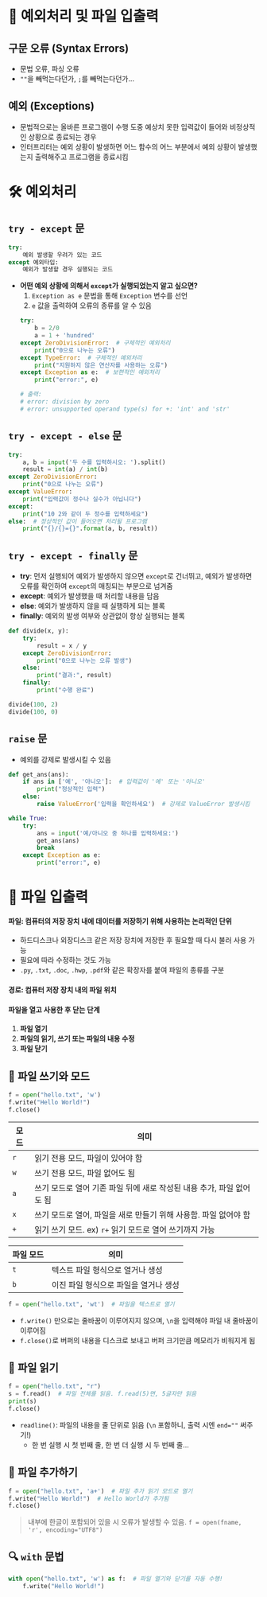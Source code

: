 # 📘 예외처리 및 파일 입출력

## 구문 오류 (Syntax Errors)
- 문법 오류, 파싱 오류
- `""`을 빼먹는다던가, `;`를 빼먹는다던가...

## 예외 (Exceptions)
- 문법적으로는 올바른 프로그램이 수행 도중 예상치 못한 입력값이 들어와 비정상적인 상황으로 종료되는 경우
- 인터프리터는 예외 상황이 발생하면 어느 함수의 어느 부분에서 예외 상황이 발생했는지 출력해주고 프로그램을 종료시킴

# 🛠️ 예외처리

## `try - except` 문
```python
try:
    예외 발생할 우려가 있는 코드
except 예외타입:
    예외가 발생할 경우 실행되는 코드
```

- **어떤 예외 상황에 의해서 `except`가 실행되었는지 알고 싶으면?**
    1. `Exception as e` 문법을 통해 `Exception` 변수를 선언
    2. `e` 값을 출력하여 오류의 종류를 알 수 있음
    ```python
    try:
        b = 2/0
        a = 1 + 'hundred'
    except ZeroDivisionError:  # 구체적인 예외처리
        print("0으로 나누는 오류")
    except TypeError:  # 구체적인 예외처리
        print("지원하지 않은 연산자를 사용하는 오류")
    except Exception as e:  # 보편적인 예외처리
        print("error:", e)

    # 출력:
    # error: division by zero
    # error: unsupported operand type(s) for +: 'int' and 'str'
    ```

## `try - except - else` 문
```python
try:
    a, b = input('두 수를 입력하시오: ').split()
    result = int(a) / int(b)
except ZeroDivisionError:
    print("0으로 나누는 오류")
except ValueError:
    print("입력값이 정수나 실수가 아닙니다")
except:
    print("10 2와 같이 두 정수를 입력하세요")
else:  # 정상적인 값이 들어오면 처리될 프로그램
    print("{}/{}={}".format(a, b, result))
```

## `try - except - finally` 문
- **try**: 먼저 실행되어 예외가 발생하지 않으면 `except`로 건너뛰고, 예외가 발생하면 오류를 확인하여 `except`의 매칭되는 부분으로 넘겨줌
- **except**: 예외가 발생했을 때 처리할 내용을 담음
- **else**: 예외가 발생하지 않을 때 실행하게 되는 블록
- **finally**: 예외의 발생 여부와 상관없이 항상 실행되는 블록

```python
def divide(x, y):
    try:
        result = x / y
    except ZeroDivisionError:
        print("0으로 나누는 오류 발생")
    else:
        print("결과:", result)
    finally:
        print("수행 완료")

divide(100, 2)
divide(100, 0)
```

## `raise` 문
- 예외를 강제로 발생시킬 수 있음

```python
def get_ans(ans):
    if ans in ['예', '아니오']:  # 입력값이 '예' 또는 '아니오'
        print("정상적인 입력")
    else:
        raise ValueError('입력을 확인하세요')  # 강제로 ValueError 발생시킴

while True:
    try:
        ans = input('예/아니오 중 하나를 입력하세요:')
        get_ans(ans)
        break
    except Exception as e:
        print("error:", e)
```

# 📂 파일 입출력

#### 파일: 컴퓨터의 저장 장치 내에 데이터를 저장하기 위해 사용하는 논리적인 단위
- 하드디스크나 외장디스크 같은 저장 장치에 저장한 후 필요할 때 다시 불러 사용 가능
- 필요에 따라 수정하는 것도 가능
- `.py`, `.txt`, `.doc`, `.hwp`, `.pdf`와 같은 확장자를 붙여 파일의 종류를 구분

#### 경로: 컴퓨터 저장 장치 내의 파일 위치

#### 파일을 열고 사용한 후 닫는 단계
1. **파일 열기**
2. **파일의 읽기, 쓰기 또는 파일의 내용 수정**
3. **파일 닫기**

## 📄 파일 쓰기와 모드
```python
f = open("hello.txt", 'w')
f.write("Hello World!")
f.close()
```

|모드|의미|
|--|--|
|`r`|읽기 전용 모드, 파일이 있어야 함|
|`w`|쓰기 전용 모드, 파일 없어도 됨|
|`a`|쓰기 모드로 열어 기존 파일 뒤에 새로 작성된 내용 추가, 파일 없어도 됨|
|`x`|쓰기 모드로 열어, 파일을 새로 만들기 위해 사용함. 파일 없어야 함|
|`+`|읽기 쓰기 모드. ex) `r+` 읽기 모드로 열어 쓰기까지 가능|

|파일 모드|의미|
|--|--|
|`t`|텍스트 파일 형식으로 열거나 생성|
|`b`|이진 파일 형식으로 파일을 열거나 생성|

```python
f = open("hello.txt", 'wt')  # 파일을 텍스트로 열기
```

- `f.write()` 만으로는 줄바꿈이 이루어지지 않으며, `\n`을 입력해야 파일 내 줄바꿈이 이루어짐
- `f.close()`로 버퍼의 내용을 디스크로 보내고 버퍼 크기만큼 메모리가 비워지게 됨

## 📖 파일 읽기
```python
f = open("hello.txt", "r")
s = f.read()  # 파일 전체를 읽음. f.read(5)면, 5글자만 읽음
print(s)
f.close()
```

- `readline()`: 파일의 내용을 줄 단위로 읽음 (`\n` 포함하니, 출력 시엔 `end=""` 써주기!)
    - 한 번 실행 시 첫 번째 줄, 한 번 더 실행 시 두 번째 줄...

## 📄 파일 추가하기
```python
f = open("hello.txt", 'a+')  # 파일 추가 읽기 모드로 열기
f.write("Hello World!")  # Hello World가 추가됨
f.close()
```

> 내부에 한글이 포함되어 있을 시 오류가 발생할 수 있음. `f = open(fname, 'r', encoding="UTF8")`

## 🔍 `with` 문법
```python
with open("hello.txt", 'w') as f:  # 파일 열기와 닫기를 자동 수행!
    f.write("Hello World!")
```